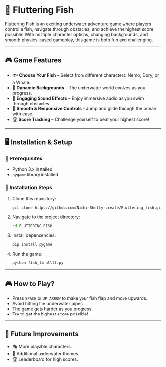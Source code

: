 # 🐠 Fluttering Fish

Fluttering Fish is an exciting underwater adventure game where players control a fish, navigate through obstacles, and achieve the highest score possible! With multiple character options, changing backgrounds, and smooth physics-based gameplay, this game is both fun and challenging.

---

## 🎮 Game Features

- 🐟 **Choose Your Fish** – Select from different characters: Nemo, Dory, or a Whale.
- 🌊 **Dynamic Backgrounds** – The underwater world evolves as you progress.
- 🎵 **Engaging Sound Effects** – Enjoy immersive audio as you swim through obstacles.
- 🚀 **Smooth & Responsive Controls** – Jump and glide through the ocean with ease.
- 🏆 **Score Tracking** – Challenge yourself to beat your highest score!

---

## 🖥️ Installation & Setup

### 📌 Prerequisites
- Python 3.x installed
- `pygame` library installed

### 🔧 Installation Steps
1. Clone this repository:
   ```sh
   git clone https://github.com/Nidhi-Shetty-create/Fluttering_fish.git
   ```
2. Navigate to the project directory:
   ```sh
   cd FLUTTERING FISH
   ```
3. Install dependencies:
   ```sh
   pip install pygame
   ```
4. Run the game:
   ```sh
   python fish_finallll.py
   ```

---

## 🎮 How to Play?

- Press `SPACE` or `UP ARROW` to make your fish flap and move upwards.
- Avoid hitting the underwater pipes!
- The game gets harder as you progress.
- Try to get the highest score possible!



---



## 🚀 Future Improvements
- 🎭 More playable characters.
- 🌅 Additional underwater themes.
- 🏆 Leaderboard for high scores.


